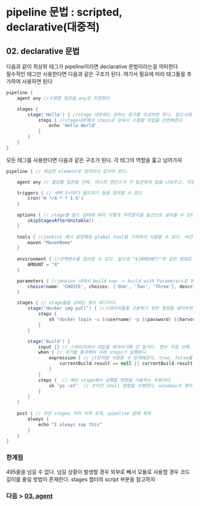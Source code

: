 # pipeline 문법 : scripted, declarative(대중적)
## 02. declarative 문법
다음과 같이 최상위 태그가 pipeline이라면 declarative 문법이라는걸 의미한다<br>필수적인 태그만 사용한다면 다음과 같은 구조가 된다. 여기서 필요에 따라 태그들을 추가하여 사용하면 된다
```groovy
pipeline {
    agent any //수행할 일꾼을 any로 지정한다

    stages {
        stage('Hello') { //stage 내부에는 원하는 문구를 작성하면 된다. 빌드시에 stage별로 나뉘어 로그가 표시된다.
            steps { //stage내부에서 steps로 감싸서 수행할 작업을 선언해준다
                echo 'Hello World'
            }
        }
    }
}
```
  
모든 태그를 사용한다면 다음과 같은 구조가 된다. 각 태그의 역할을 훑고 넘어가자
```groovy
pipeline { // 최상단 element로 정의되어 있어야 한다.

    agent any // 할당할 일꾼을 선택, 마스터 젠킨스가 각 일꾼에게 일을 나눠주고, 작업은 일꾼들이 수행한다(해당 정보는 틀릴 수 있다)

    triggers { // 새벽 3시마다 빌드하기 등을 정의할 수 있다
        cron('H */4 * * 1-5')
    }
    
    options { // stage별 빌드 상태에 따라 어떻게 처리할지를 옵션으로 넣어둘 수 있다. ex) 해당 stage스킵, 재시도 등
        skipStagesAfterUnstable()
    }

    tools { //jenkins 에서 설정해둔 global tool을 가져와서 사용할 수 있다. 버전 정보를 통일하거나 yarn, npm등의 명령어가 필요할 때 쓴다
        maven "MavenName"
    }
    
    environment { //전역변수를 정의할 수 있다. 앞으로 "${AMOUNT}"와 같은 형태로 사용할 수 있다.
        AMOUNT = "4"
    }

    parameters { //jenkins 내에서 build now -> build with Parameters로 변경된다. 빌드를 누르는 단계에서 변수값을 지정할 수 있다는 말이다.
        choice(name: 'CHOICE', choices: ['One', 'Two', 'Three'], description: 'Pick something')
    }

    stages { // stage들을 감싸는 필수 태그이다.
        stage("docker img pull") { //스테이지들을 구분하기 위한 명칭을 넣어주면 된다. 스테이지별로 로그가 나타난다.
            steps {
                sh "docker login -u ${username} -p ${password} ${harvorURL}"
            }
        }

        stage('Build') {
            input {} // 스테이지에서 대답을 해야하기에 안 쓸거다. 변수 직접 선택.
            when { // 여기를 통과해야 아래 steps가 실행된다 
                expression { // if문처럼 사용할 수 있게해준다. true, false를 검사한다
                    currentBuild.result == null || currentBuild.result == 'SUCCESS' // 파이프라인 테스트 실패시 해당 값은 UNSTABLE 이다.
                }
            }
            steps {  // 해당 stage에서 실행할 명령을 기술하는 부분이다.
                sh 'ps -ef'  // 주어진 shell 명령을 수행한다, windows의 경우 bat 을 사용한다.
            }
        }
    }
    
    post { // 모든 stages 처리 이후 로직, pipeline 끝에 위치
        always {
            echo "I always say this"
        }
    }
}
```
  
### 한계점
495줄을 넘길 수 없다. 넘길 상황이 발생할 경우 외부로 빼서 모듈로 사용할 경우 코드 길이를 줄일 방법이 존재한다. stages 챕터의 script 부분을 참고하자

### 다음 > [03. agent](03.%20agent.md)
